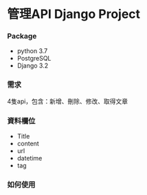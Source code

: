 # 管理API Django Project

### Package
- python 3.7
- PostgreSQL 
- Django 3.2

### 需求
4隻api，包含：新增、刪除、修改、取得文章

### 資料欄位
* Title
* content
* url
* datetime
* tag

### 如何使用
